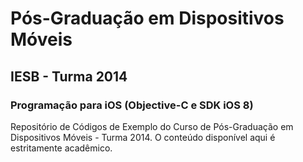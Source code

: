 # Pós-Graduação em Dispositivos Móveis
## IESB - Turma 2014
### Programação para iOS (Objective-C e SDK iOS 8)

Repositório de Códigos de Exemplo do Curso de Pós-Graduação em Dispositivos Móveis - Turma 2014.
O conteúdo disponível aqui é estritamente acadêmico.
